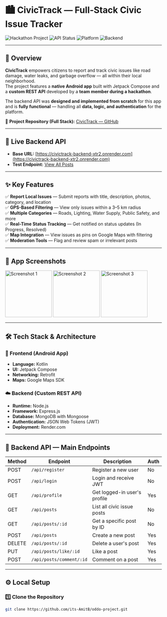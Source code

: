 # 🏙️ CivicTrack — Full-Stack Civic Issue Tracker

![Hackathon Project](https://img.shields.io/badge/Project-Hackathon-blueviolet?style=for-the-badge)
![API Status](https://img.shields.io/website?label=API%20Status&style=for-the-badge&up_message=Online&url=https%3A%2F%2Fcivictrack-backend-xtr2.onrender.com%2Fapi%2Fposts)
![Platform](https://img.shields.io/badge/Platform-Android-3DDC84?style=for-the-badge&logo=android)
![Backend](https://img.shields.io/badge/Backend-Node.js-339933?style=for-the-badge&logo=nodedotjs&logoColor=white)

---

## 📖 Overview

**CivicTrack** empowers citizens to report and track civic issues like road damage, water leaks, and garbage overflow — all within their local neighborhood.  
The project features a **native Android app** built with Jetpack Compose and a **custom REST API** developed by a **team member during a hackathon**.

The backend API was **designed and implemented from scratch** for this app and is **fully functional** — handling all **data, logic, and authentication** for the platform.

🔗 **Project Repository (Full Stack):** [CivicTrack — GitHub](https://github.com/its-AmitB/oddo-project/tree/main)

---

## 🚀 Live Backend API

- **Base URL:** [https://civictrack-backend-xtr2.onrender.com](https://civictrack-backend-xtr2.onrender.com)  
- **Test Endpoint:** [View All Posts](https://civictrack-backend-xtr2.onrender.com/api/posts)

---

## ✨ Key Features

✅ **Report Local Issues** — Submit reports with title, description, photos, category, and location  
✅ **GPS-Based Filtering** — View only issues within a 3–5 km radius  
✅ **Multiple Categories** — Roads, Lighting, Water Supply, Public Safety, and more  
✅ **Real-Time Status Tracking** — Get notified on status updates (In Progress, Resolved)  
✅ **Map Integration** — View issues as pins on Google Maps with filtering  
✅ **Moderation Tools** — Flag and review spam or irrelevant posts  

---

## 📸 App Screenshots

<img src="https://github.com/user-attachments/assets/e8a080ef-36d6-481a-ae9f-b513478394eb" width="150" alt="Screenshot 1">
<img src="https://github.com/user-attachments/assets/2ecbe9f5-7744-4af5-83e8-c585ee081a19" width="150" alt="Screenshot 2">
<img src="https://github.com/user-attachments/assets/50881ea4-8439-40a7-a693-c39df9ccb8d3" width="150" alt="Screenshot 3">

---

## 🛠 Tech Stack & Architecture

### 📱 Frontend (Android App)
- **Language:** Kotlin  
- **UI:** Jetpack Compose  
- **Networking:** Retrofit  
- **Maps:** Google Maps SDK  

### ☁️ Backend (Custom REST API)
- **Runtime:** Node.js  
- **Framework:** Express.js  
- **Database:** MongoDB with Mongoose  
- **Authentication:** JSON Web Tokens (JWT)  
- **Deployment:** Render.com  

---

## 🔌 Backend API — Main Endpoints

| Method  | Endpoint                  | Description                         | Auth |
|---------|---------------------------|--------------------------------------|------|
| POST    | `/api/register`           | Register a new user                  | No   |
| POST    | `/api/login`              | Login and receive JWT                | No   |
| GET     | `/api/profile`            | Get logged-in user's profile         | Yes  |
| GET     | `/api/posts`              | List all civic issue posts           | No   |
| GET     | `/api/posts/:id`          | Get a specific post by ID            | No   |
| POST    | `/api/posts`              | Create a new post                    | Yes  |
| DELETE  | `/api/posts/:id`          | Delete a user's post                 | Yes  |
| PUT     | `/api/posts/like/:id`     | Like a post                          | Yes  |
| POST    | `/api/posts/comment/:id`  | Comment on a post                    | Yes  |

---

## ⚙️ Local Setup

### 1️⃣ Clone the Repository
```bash
git clone https://github.com/its-AmitB/oddo-project.git
